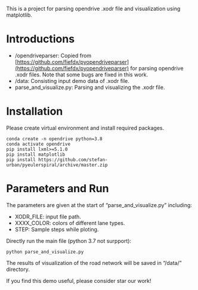 This is a project for parsing opendrive .xodr file and visualization using matplotlib.

# Introductions

- /opendriveparser: Copied from [https://github.com/fiefdx/pyopendriveparser](https://github.com/fiefdx/pyopendriveparser) for parsing opendrive .xodr files. Note that some bugs are fixed in this work.
- /data: Consisting input demo data of .xodr file.
- parse_and_visualize.py: Parsing and visualizing the .xodr file.

# Installation

Please create virtual environment and install required packages.

```
conda create -n opendrive python=3.8
conda activate opendrive
pip install lxml>=5.1.0
pip install matplotlib
pip install https://github.com/stefan-urban/pyeulerspiral/archive/master.zip
```

# Parameters and Run

The parameters are given at the start of “parse_and_visualize.py” including:

- XODR_FILE: input file path.
- XXXX_COLOR: colors of different lane types.
- STEP: Sample steps while ploting.

Directly run the main file (python 3.7 not surpport):

```
python parse_and_visualize.py
```

The results of visualization of the road network will be saved in “/data/” directory.

If you find this demo useful, please consider star our work!
